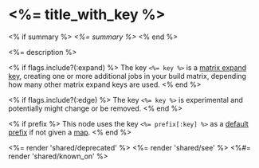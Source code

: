 # <%= title_with_key %>

<% if summary %>
*<%= summary %>*
<% end %>

<%= description %>

<% if flags.include?(:expand) %>
The key `<%= key %>` is a [matrix expand key](/v1/docs/matrix_expand_keys), creating one or more additional jobs in your build matrix, depending how many other matrix expand keys are used.
<% end %>

<% if flags.include?(:edge) %>
The key `<%= key %>` is experimental and potentially might change or be removed.
<% end %>

<% if prefix %>
This node uses the key `<%= prefix[:key] %>` as a [default prefix](<%= path_to('types#map') %>) if not given a [map](<%= path_to('types') %>).
<% end %>

<%= render 'shared/deprecated' %>
<%= render 'shared/see' %>
<%#= render 'shared/known_on' %>
